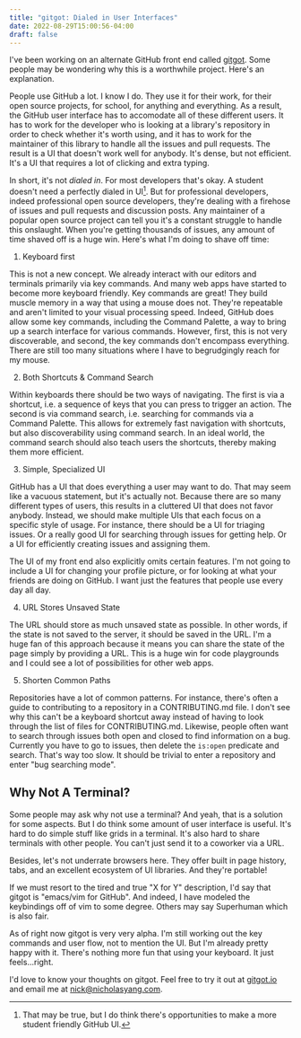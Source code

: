 ```yaml
---
title: "gitgot: Dialed in User Interfaces"
date: 2022-08-29T15:00:56-04:00
draft: false
---
```


I've been working on an alternate GitHub front end called
[gitgot](https://gitgot.io). Some people may be wondering why this is
a worthwhile project. Here's an explanation.

People use GitHub a lot. I know I do. They use it for their work, for
their open source projects, for school, for anything and
everything. As a result, the GitHub user interface has to accomodate
all of these different users. It has to work for the developer who is
looking at a library's repository in order to check whether it's worth
using, and it has to work for the maintainer of this library to handle
all the issues and pull requests. The result is a UI that doesn't work
well for anybody. It's dense, but not efficient. It's a UI that
requires a lot of clicking and extra typing.

In short, it's not *dialed in*. For most developers that's okay. A
student doesn't need a perfectly dialed in UI[^1]. But for
professional developers, indeed professional open source developers,
they're dealing with a firehose of issues and pull requests and
discussion posts. Any maintainer of a popular open source project can
tell you it's a constant struggle to handle this onslaught. When
you're getting thousands of issues, any amount of time shaved off is a
huge win. Here's what I'm doing to shave off time:

[^1]: That may be true, but I do think there's opportunities to make a
    more student friendly GitHub UI.


1. Keyboard first

This is not a new concept. We already interact with our editors and
terminals primarily via key commands. And many web apps have started
to become more keyboard friendly. Key commands are great! They build
muscle memory in a way that using a mouse does not. They're repeatable
and aren't limited to your visual processing speed. Indeed, GitHub
does allow some key commands, including the Command Palette, a way to
bring up a search interface for various commands. However, first, this
is not very discoverable, and second, the key commands don't encompass
everything. There are still too many situations where I have to
begrudgingly reach for my mouse.

2. Both Shortcuts & Command Search

Within keyboards there should be two ways of navigating. The first is
via a shortcut, i.e. a sequence of keys that you can press to trigger
an action. The second is via command search, i.e. searching for
commands via a Command Palette. This allows for extremely fast
navigation with shortcuts, but also discoverability using command
search. In an ideal world, the command search should also teach users
the shortcuts, thereby making them more efficient.

3. Simple, Specialized UI

GitHub has a UI that does everything a user may want to do. That may
seem like a vacuous statement, but it's actually not. Because there
are so many different types of users, this results in a cluttered UI
that does not favor anybody. Instead, we should make multiple UIs that
each focus on a specific style of usage. For instance, there should be
a UI for triaging issues. Or a really good UI for searching through
issues for getting help. Or a UI for efficiently creating issues and
assigning them.

The UI of my front end also explicitly omits certain features. I'm not
going to include a UI for changing your profile picture, or for
looking at what your friends are doing on GitHub. I want just the
features that people use every day all day.

4. URL Stores Unsaved State

The URL should store as much unsaved state as possible. In other
words, if the state is not saved to the server, it should be saved in
the URL. I'm a huge fan of this approach because it means you can
share the state of the page simply by providing a URL. This is a huge
win for code playgrounds and I could see a lot of possibilities for
other web apps.

5. Shorten Common Paths

Repositories have a lot of common patterns. For instance, there's
often a guide to contributing to a repository in a CONTRIBUTING.md
file. I don't see why this can't be a keyboard shortcut away instead
of having to look through the list of files for
CONTRIBUTING.md. Likewise, people often want to search through issues
both open and closed to find information on a bug. Currently you have
to go to issues, then delete the `is:open` predicate and
search. That's way too slow. It should be trivial to enter a
repository and enter "bug searching mode".

## Why Not A Terminal?

Some people may ask why not use a terminal? And yeah, that is a
solution for some aspects. But I do think some amount of user
interface is useful. It's hard to do simple stuff like grids in a
terminal. It's also hard to share terminals with other people. You
can't just send it to a coworker via a URL.

Besides, let's not underrate browsers here. They offer built in page
history, tabs, and an excellent ecosystem of UI libraries. And they're
portable!

If we must resort to the tired and true "X for Y" description, I'd say
that gitgot is "emacs/vim for GitHub". And indeed, I have modeled the
keybindings off of vim to some degree. Others may say Superhuman which
is also fair.

As of right now gitgot is very very alpha. I'm still working out the
key commands and user flow, not to mention the UI. But I'm already
pretty happy with it. There's nothing more fun that using your
keyboard. It just feels...right.

I'd love to know your thoughts on gitgot. Feel free to try it out at
[gitgot.io](https://gitgot.io) and email me at nick@nicholasyang.com.
